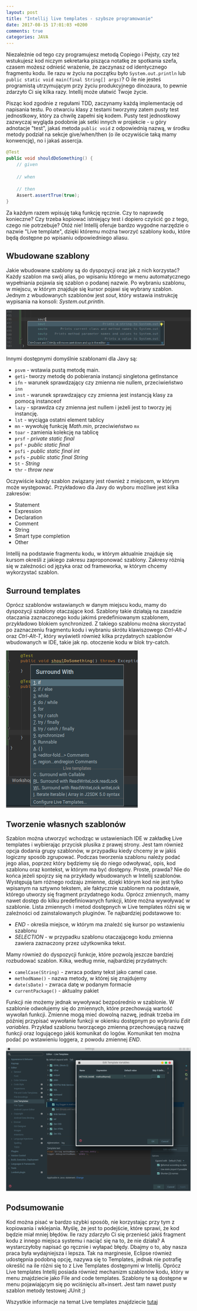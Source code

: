 ```yaml
---
layout: post
title: "Intellij live templates - szybsze programowanie"
date: 2017-08-15 17:01:03 +0200
comments: true
categories: JAVA
---
```

Niezależnie od tego czy programujesz metodą Copiego i Pejsty, czy też wstukujesz kod niczym sekretarka pisząca notatkę ze spotkania szefa, czasem możesz odnieść wrażenie, że zaczynasz od identycznego fragmentu kodu. Ile razu w życiu na początku było `System.out.println` lub `public static void main(final String[] args)`? O ile nie jesteś programistą utrzymującym przy życiu produkcyjnego dinozaura, to pewnie zdarzyło Ci się kilka razy. Intellij może ułatwić Twoje życie.
<!--more-->

Pisząc kod zgodnie z regułami TDD, zaczynamy każdą implementację od napisania testu. Po otwarciu klasy z testami tworzymy zatem pusty test jednostkowy, który za chwilę zapełni się kodem. Pusty test jednostkowy zazwyczaj wygląda podobnie jak setki innych w projekcie - u góry adnotacje "test", jakaś metoda `public void` z odpowiednią nazwą, w środku metody podział
na sekcje give/when/then (o ile oczywiście taką mamy konwencję), no i jakaś assercja.

```java
@Test
public void shouldDoSomething() {
    // given

    // when

    // then
    Assert.assertTrue(true);
}
```

Za każdym razem wpisuję taką funkcję ręcznie. Czy to naprawdę konieczne? Czy trzeba kopiować istniejący test i dopiero czyścić go z tego, czego nie potrzebuje? Otóż nie! Intellij oferuje bardzo wygodne narzędzie o nazwie "Live template", dzięki któremu można tworzyć szablony kodu, które będą dostępne po wpisaniu odpowiedniego aliasu.

## Wbudowane szablony

Jakie wbudowane szablony są do dyspozycji oraz jak z nich korzystać? Każdy szablon ma swój alias, po wpisaniu którego
w menu automatycznego wypełniania pojawia się szablon o podanej nazwie. Po wybraniu szablonu, w miejscu, w którym znajduje się kursor pojawi się wybrany szablon. Jednym z wbudowanych szablonów jest _sout_, który wstawia instrukcję wypisania na konsoli: _System.out.println_.

![GitHub Logo](/images/sout.png)

Innymi dostępnymi domyślnie szablonami dla Javy są:

 * `psvm` - wstawia pustą metodę main.
 * `geti`- tworzy metodę do pobierania instancji singletona getInstance
 * `ifn` - warunek sprawdzający czy zmienna nie nullem, przeciwieństwo `inn`
 * `inst` - warunek sprawdzający czy zmienna jest instancją klasy za pomocą instanceof
 * `lazy` - sprawdza czy zmienna jest nullem i jeżeli jest to tworzy jej instancję.
 * `lst` - wyciąga ostatni element tablicy
 * `mn` - wywołuję funkcję _Math.min_, przeciwieństwo `mx`
 * `toar` - zamienia kolekcję na tablicę
 * `prsf` - _private static final_
 * `psf` - _public static final_
 * `psfi` - _public static final int_
 * `psfs` - _public static final String_
 * `St` - _String_
 * `thr` - _throw new_

Oczywiście każdy szablon związany jest również z miejscem, w którym może występować. Przykładowo dla Javy do wyboru możliwe jest kilka zakresów:

  * Statement
  * Expression
  * Declaration
  * Comment
  * String
  * Smart type completion
  * Other

  Intellij na podstawie fragmentu kodu, w którym aktualnie znajduje się kursom określi z jakiego zakresu zaproponować szablony. Zakresy różnią się w zależności od języka oraz od frameworka, w którym chcemy wykorzystać szablon.

## Surround templates
Oprócz szablonów wstawianych w danym miejscu kodu, mamy do dyspozycji szablony otaczające kod. Szablony takie działają na zasadzie otaczania zaznaczonego kodu jakimś predefiniowanym szablonem, przykładowo blokiem synchronized. Z takiego szablonu można skorzystać po zaznaczeniu fragmentu kodu i wybraniu skrótu klawiszowego _Ctrl-Alt-J_ oraz _Ctrl-Alt-T_, który wyświetli również kilka przydatnych szablonów wbudowanych w IDE, takie jak np. otoczenie kodu w blok try-catch.

![GitHub Logo](/images/templatesMenu.png)

## Tworzenie własnych szablonów
Szablon można utworzyć wchodząc w ustawieniach IDE w zakładkę Live templates i wybierając przycisk plusika z prawej strony. Jest tam również opcja dodania grupy szablonów, w przypadku kiedy chcemy je w jakiś logiczny sposób zgrupować. Podczas tworzenia szablonu należy podać jego alias, poprzez który będziemy się do niego odwoływać, opis, kod szablonu oraz kontekst, w którym ma być dostępny. Proste, prawda? Nie do końca jeżeli spojrzy się na przykłady wbudowanych w Intellij szablonów. Występują tam różnego rodzaju zmienne, dzięki którym kod nie jest tylko wpisanym na sztywno tekstem, ale faktycznie szablonem na podstawie, którego utworzy się fragment przydatnego kodu. Oprócz zmiennych, mamy nawet dostęp do kilku predefiniowanych funkcji, które można wywoływać w szablonie. Lista zmiennych i metod dostępnych w Live templates różni się w zależności od zainstalowanych pluginów. Te najbardziej podstawowe to:

  * $END$ - określa miejsce, w którym ma znaleźć się kursor po wstawieniu szablonu
  * $SELECTION$ - w przypadku szablonu otaczającego kodu zmienna zawiera zaznaczony przez użytkownika tekst.

Mamy również do dyspozycji funkcje, które pozwolą jeszcze bardziej rozbudować szablon. Kilka, według mnie, najbardziej przydatnych:

  * `camelCase(String)` - zwraca podany tekst jako camel case.
  * `methodName()` - nazwa metody, w której się znajdujemy
  * `date(sDate)` - zwraca datę w podanym formacie
  * `currentPackage()` - aktualny pakiet

Funkcji nie możemy jednak wywoływać bezpośrednio w szablonie. W szablonie odwołujemy się do zmiennych, które przechowują wartość wywołań funkcji. Zmienne mogą mieć dowolną nazwę, jednak trzeba im później przypisać wywołanie funkcji w okienku dostępnym po wybraniu _Edit variables_. Przykład szablonu tworzącego zmienną przechowującą nazwę funkcji oraz logującego jakiś komunikat do logów. Komunikat ten można podać po wstawieniu loggera, z powodu zmiennej _$END$_.

![GitHub Logo](/images/newLiveTemplate.png)

## Podsumowanie
Kod można pisać w bardzo szybki sposób, nie korzystając przy tym z kopiowania i wklejania. Myślę, że jest to podejście, które sprawi, że kod będzie miał mniej błędów. Ile razy zdarzyło Ci się przenieść jakiś fragment kodu z innego miejsca systemu i naciąć się na to, że nie działa? A wystarczyłoby napisać go ręcznie i wyłapać błędy. Dbajmy o to, aby nasza praca była wydajniejsza i lepsza. Tak na marginesie, Eclipse również udostępnia podobną opcję, nazywa się to Templates, jednak nie potrafię określić na ile różni się to z Live Templates dostępnymi w Intellij. Oprócz Live templates Intellij posiada również mechanizm szablonów kodu, który w menu znajdziecie jako File and code templates. Szablony te są dostępne w menu pojawiającym się po wciśnięciu alt+insert. Jest tam nawet pusty szablon metody testowej JUnit ;)

Wszystkie informacje na temat Live templates znajdziecie [tutaj](https://www.jetbrains.com/help/idea/live-templates.html)


